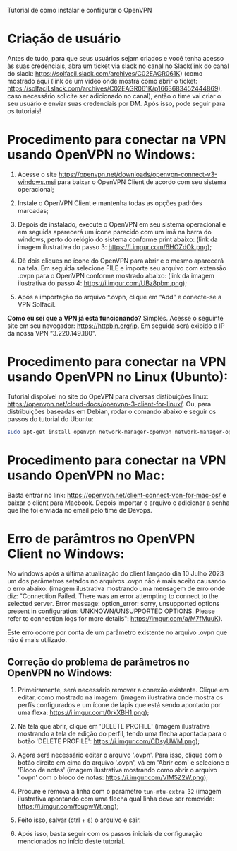 Tutorial de como instalar e configurar o OpenVPN


# Criação de usuário
Antes de tudo, para que seus usuários sejam criados e você tenha acesso às suas credenciais, abra um ticket via slack no canal no Slack(link do canal do slack: https://solfacil.slack.com/archives/C02EAGR061K) (como mostrado aqui (link de um vídeo onde mostra como abrir o ticket: https://solfacil.slack.com/archives/C02EAGR061K/p1663683452444869), caso necessário solicite ser adicionado no canal), então o time vai criar o seu usuário e enviar suas credenciais por DM. Após isso, pode seguir para os tutoriais! 

# Procedimento para conectar na VPN usando OpenVPN no Windows:

1. Acesse o site https://openvpn.net/downloads/openvpn-connect-v3-windows.msi para baixar o OpenVPN Client de acordo com seu sistema operacional;

2. Instale o OpenVPN Client e mantenha todas as opções padrões marcadas;

3. Depois de instalado, execute o OpenVPN em seu sistema operacional e em seguida aparecerá um ícone parecido com um imã na barra do windows, perto do relógio do sistema conforme print abaixo: (link da imagem ilustrativa do passo 3: https://i.imgur.com/6HOZdOk.png);

4. Dê dois cliques no ícone do OpenVPN para abrir e o mesmo aparecerá na tela. Em seguida selecione FILE e importe seu arquivo com extensão .ovpn para o OpenVPN conforme mostrado abaixo: (link da imagem ilustrativa do passo 4: https://i.imgur.com/UBz8pbm.png);

5. Após a importação do arquivo *.ovpn, clique em “Add” e conecte-se a VPN Solfacil.

**Como eu sei que a VPN já está funcionando?**
Simples. Acesse o seguinte site em seu navegador: https://httpbin.org/ip. Em seguida será exibido o IP da nossa VPN “3.220.149.180”.

# Procedimento para conectar na VPN usando OpenVPN no Linux (Ubunto):

Tutorial dispoível no site do OpeVPN para diversas distibuições linux: https://openvpn.net/cloud-docs/openvpn-3-client-for-linux/. Ou, para distribuições baseadas em Debian, rodar o comando abaixo e seguir os passos do tutorial do Ubuntu: 

``` bash
sudo apt-get install openvpn network-manager-openvpn network-manager-openvpn-gnome
```

# Procedimento para conectar na VPN usando OpenVPN no Mac:
Basta entrar no link: https://openvpn.net/client-connect-vpn-for-mac-os/ e baixar o client para Macbook. Depois importar o arquivo e adicionar a senha que lhe foi enviada no email pelo time de Devops.

# Erro de parâmtros no OpenVPN Client no Windows:
No windows após a última atualização do client lançado dia 10 Julho 2023 um dos parâmetros setados no arquivos .ovpn não é mais aceito causando o erro abaixo:
(imagem ilustrativa mostrando uma mensagem de erro onde diz: "Connection Failed. There was an error attempting to connect to the selected server. Error message: option_error: sorry, unsupported options present in configuration: UNKNOWN/UNSUPPORTED OPTIONS. Please refer to connection logs for more details": https://imgur.com/a/M7fMuuK).

Este erro ocorre por conta de um parâmetro existente no arquivo .ovpn que não é mais utilizado.

## Correção do problema de parâmetros no OpenVPN no Windows:

1. Primeiramente, será necessário remover a conexão existente. Clique em editar, como mostrado na imagem: (imagem ilustrativa onde mostra os perfís configurados e um ícone de lápis que está sendo apontado por uma flexa: https://i.imgur.com/0rkXBH1.png);

2. Na tela que abrir, clique em 'DELETE PROFILE' (imagem ilustrativa mostrando a tela de edição do perfil, tendo uma flecha apontada para o botão 'DELETE PROFILE': https://i.imgur.com/CDsyUWM.png);

3. Agora será necessário editar o arquivo '.ovpn'. Para isso, clique com o botão direito em cima do arquivo '.ovpn', vá em 'Abrir com' e selecione o 'Bloco de notas' (imagem ilustrativa mostrando como abrir o arquivo '.ovpn' com o bloco de notas: https://i.imgur.com/VlM5Z2W.png);

4. Procure e remova a linha com o parâmetro `tun-mtu-extra 32` (imagem ilustrativa apontando com uma flecha qual linha deve ser removida: https://i.imgur.com/fougwWt.png);

5. Feito isso, salvar (ctrl + s) o arquivo e sair.

6. Após isso, basta seguir com os passos iniciais de configuração mencionados no início deste tutorial.
